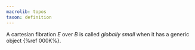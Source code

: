 ```yaml
---
macrolib: topos
taxon: definition
---
```


A cartesian fibration $E$ over $B$ is called *globally small* when it has a generic object {%ref 000K%}.
